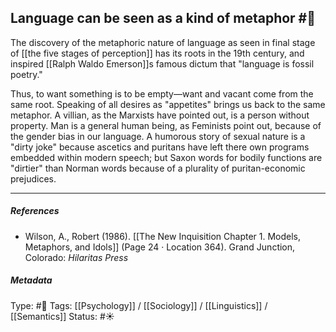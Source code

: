 ## Language can be seen as a kind of metaphor  #🧠 

The discovery of the metaphoric nature of language as seen in final stage of [[the five stages of perception]] has its roots in the 19th century, and inspired [[Ralph Waldo Emerson]]s famous dictum that "language is fossil poetry."

Thus, to want something is to be empty—want and vacant come from the same root. Speaking of all desires as "appetites" brings us back to the same metaphor. A villian, as the Marxists have pointed out, is a person without property. Man is a general human being, as Feminists point out, because of the gender bias in our language. A humorous story of sexual nature is a "dirty joke" because ascetics and puritans have left there own programs embedded within modern speech; but Saxon words for bodily functions are "dirtier" than Norman words because of a plurality of puritan-economic prejudices.

___

##### References

- Wilson, A., Robert (1986). [[The New Inquisition Chapter 1. Models, Metaphors, and Idols]] (Page 24 · Location 364). Grand Junction, Colorado: _Hilaritas Press_

##### Metadata

Type: #🔴 
Tags: [[Psychology]] / [[Sociology]] / [[Linguistics]] / [[Semantics]] 
Status: #☀️ 